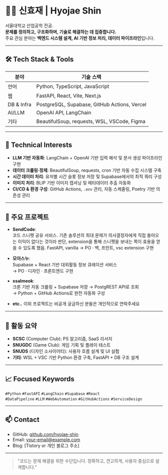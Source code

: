 # 👨‍💻 신효재 | Hyojae Shin

서울대학교 산업공학 전공.  
**문제를 정의하고, 구조화하며, 기술로 해결하는 데 집중합니다.**  
주요 관심 분야는 **백엔드 시스템 설계, AI 기반 정보 처리, 데이터 파이프라인**입니다.

---

## 🛠 Tech Stack & Tools

| 분야        | 기술 스택 |
|-------------|-----------|
| 언어        | Python, TypeScript, JavaScript |
| 웹          | FastAPI, React, Vite, Next.js |
| DB & Infra  | PostgreSQL, Supabase, GitHub Actions, Vercel |
| AI/LLM      | OpenAI API, LangChain |
| 기타        | BeautifulSoup, requests, WSL, VSCode, Figma |

---

## 🔧 Technical Interests

- **LLM 기반 자동화**: LangChain + OpenAI 기반 입력 해석 및 문서 생성 파이프라인 구현  
- **데이터 크롤링·정제**: BeautifulSoup, requests, cron 기반 자동 수집 시스템 구축  
- **시간 데이터 처리**: 유저별 시간 슬롯 정보 저장 및 Supabase에서의 최적 쿼리 구성  
- **이미지 처리**: BLIP 기반 이미지 캡셔닝 및 메타데이터 추출 자동화  
- **CI/CD & 환경 구성**: GitHub Actions, `.env` 관리, 자동 스케줄링, Poetry 기반 의존성 관리

---

## 📁 주요 프로젝트

- **SendCode**:  
  코드 스니펫 공유 서비스. 
  기존 솔루션의 최대 문제가 의사결정자에게 직접 돌아오는 이익이 없다는 것이라 판단, extension을 통해 스니펫을 보내는 쪽이 효용을 얻을 수 있도록 했음.
  FastAPI, vanilla
  → PO · 백, 프런트, vsc extension 구현
  
- **모아스누**:  
  Supabase + React 기반 대외활동 정보 큐레이션 서비스  
  → PO · 디자인 · 프론트엔드 구현

- **ssalmeok**:  
  크론 기반 자동 크롤링 + Supabase 저장 → PostgREST API로 조회  
  → Python + GitHub Actions로 완전 자동화 구성

- **etc..**
  이외 프로젝트는 비공개
  궁금하신 분들은 개인적으로 연락주세요

---

## 📌 활동 요약

- **SCSC** (Computer Club): PS 알고리즘, SaaS 리서치
- **SNUGDC** (Game Club): 게임 기획 및 플레이 테스트
- **SNUDS** (디자인 소사이어티): 사용자 흐름 설계 및 UI 실험
- **기타**: WSL + VSC 기반 Python 환경 구축, FastAPI + DB 구조 설계

---

## 📈 Focused Keywords

`#Python` `#FastAPI` `#LangChain` `#Supabase` `#React`  
`#DataPipeline` `#LLM` `#WebAutomation` `#GitHubActions` `#ServiceDesign`

---

## 📫 Contact

- GitHub: [github.com/hyojae-shin](https://github.com/hyojae-shin)
- Email: your-email@example.com
- Blog: [Tistory or 개인 블로그 주소]

---

> "코드는 문제 해결을 위한 수단입니다. 정확하고, 견고하게, 사용자 중심으로 설계합니다."
